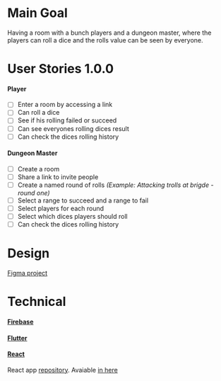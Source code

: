 # Main Goal
Having a room with a bunch players and a dungeon master, where the players can roll a dice and the rolls value can be seen by everyone.

# User Stories 1.0.0
#### Player
- [ ] Enter a room by accessing a link
- [ ] Can roll a dice
- [ ] See if his rolling failed or succeed
- [ ] Can see everyones rolling dices result
- [ ] Can check the dices rolling history

#### Dungeon Master
- [ ] Create a room
- [ ] Share a link to invite people
- [ ] Create a named round of rolls _(Example: Attacking trolls at brigde - round one)_
- [ ] Select a range to succeed and a range to fail
- [ ] Select players for each round
- [ ] Select which dices players should roll
- [ ] Can check the dices rolling history

# Design
[Figma project](https://www.figma.com/file/qglV9g2aNH6ds7A7a8eHCK)

# Technical
#### [Firebase](https://firebase.google.com/docs/cli)

#### [Flutter](https://flutter.dev/docs/get-started/install) 

#### [React](https://pt-br.reactjs.org/docs/getting-started.html)
React app [repository](https://github.com/doniniramos/rpg-dice-web). Avaiable [in here](https://doniniramos.github.io/rpg-dice-web/)


